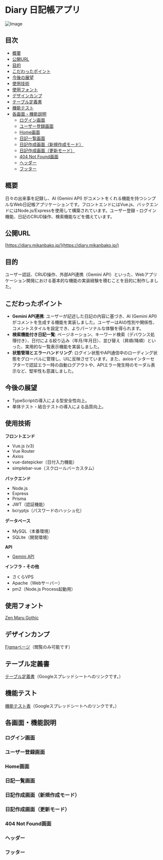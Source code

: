 # Diary 日記帳アプリ<!-- omit in toc -->
![Image](https://github.com/user-attachments/assets/0d779b3c-b6f0-4737-aa45-9423b815b7cc)

## 目次<!-- omit in toc -->
- [概要](#概要)
- [公開URL](#公開url)
- [目的](#目的)
- [こだわったポイント](#こだわったポイント)
- [今後の展望](#今後の展望)
- [使用技術](#使用技術)
- [使用フォント](#使用フォント)
- [デザインカンプ](#デザインカンプ)
- [テーブル定義書](#テーブル定義書)
- [機能テスト](#機能テスト)
- [各画面・機能説明](#各画面機能説明)
  - [ログイン画面](#ログイン画面)
  - [ユーザー登録画面](#ユーザー登録画面)
  - [Home画面](#home画面)
  - [日記一覧画面](#日記一覧画面)
  - [日記作成画面（新規作成モード）](#日記作成画面新規作成モード)
  - [日記作成画面（更新モード）](#日記作成画面更新モード)
  - [404 Not Found画面](#404-not-found画面)
  - [ヘッダー](#ヘッダー)
  - [フッター](#フッター)

## 概要
日々の出来事を記録し、AI (Gemini API) がコメントをくれる機能を持つシンプルなWeb日記帳アプリケーションです。フロントエンドにはVue.js、バックエンドにはNode.js/Expressを使用して構築されています。ユーザー登録・ログイン機能、日記のCRUD操作、検索機能などを備えています。

## 公開URL
[https://diary.mikanbako.jp/](https://diary.mikanbako.jp/)

## 目的
ユーザー認証、CRUD操作、外部API連携（Gemini API）といった、Webアプリケーション開発における基本的な機能の実装経験を積むことを目的に制作しました。

## こだわったポイント
* **Gemini API連携**: ユーザーが記述した日記の内容に基づき、AI (Gemini API) がコメントを生成する機能を実装しました。ユーザーはAIの性別や関係性、コメントスタイルを設定でき、よりパーソナルな体験を得られます。
* **検索機能付き日記一覧**: ページネーション、キーワード検索（デバウンス処理付き）、日付による絞り込み（年月/年月日）、並び替え（昇順/降順）といった、実用的な一覧表示機能を実装しました。
* **状態管理とエラーハンドリング**: ログイン状態やAPI通信中のローディング状態をグローバルに管理し、UIに反映させています。また、axiosインターセプターで認証エラー時の自動ログアウトや、APIエラー発生時のモーダル表示など、堅牢性も意識しました。

## 今後の展望
* TypeScriptの導入による型安全性向上。
* 単体テスト・結合テストの導入による品質向上。

## 使用技術
**フロントエンド**
* Vue.js (v3)
* Vue Router
* Axios
* vue-datepicker（日付入力機能）
* simplebar-vue（スクロールバーカスタム）

**バックエンド**
* Node.js
* Express
* Prisma
* JWT（認証機能）
* bcryptjs（パスワードのハッシュ化）

**データベース**
* MySQL（本番環境）
* SQLite（開発環境）

**API**
* [Gemini API](https://ai.google.dev/api/generate-content?hl=ja#v1beta.models.generateContent)

**インフラ・その他**
* さくらVPS
* Apache（Webサーバー）
* pm2（Node.js Process起動用）

## 使用フォント
[Zen Maru Gothic](https://fonts.google.com/specimen/Zen+Maru+Gothic)

## デザインカンプ
[Figmaページ](https://www.figma.com/design/PM0PUujqI4QhWLHKSYZXlY/Diary-%E6%97%A5%E8%A8%98%E5%B8%B3%E3%82%A2%E3%83%97%E3%83%AA?node-id=0-1&t=YHTBa6kXNgUcqrsM-1)（閲覧のみ可能です）

## テーブル定義書
[テーブル定義書](https://docs.google.com/spreadsheets/d/1MvpjmFBf0TYdGGZldpBbFiIp7Ro0SINdkb1USx12AEs/edit?usp=sharing)（Googleスプレッドシートへのリンクです。）

## 機能テスト
[機能テスト表](https://docs.google.com/spreadsheets/d/1xSZY4r3QBzMDQ3fCB16fS5FFNCjj_AmNP8zL4zl5Ckg/edit?usp=sharing)（Googleスプレッドシートへのリンクです。）

## 各画面・機能説明
### ログイン画面
### ユーザー登録画面
### Home画面
### 日記一覧画面
### 日記作成画面（新規作成モード）
### 日記作成画面（更新モード）
### 404 Not Found画面
### ヘッダー
### フッター
